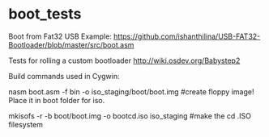 # boot_tests

Boot from Fat32 USB Example:
https://github.com/ishanthilina/USB-FAT32-Bootloader/blob/master/src/boot.asm

Tests for rolling a custom bootloader
http://wiki.osdev.org/Babystep2



Build commands used in Cygwin:

nasm boot.asm -f bin -o iso_staging/boot/boot.img   				 #create floppy image! Place it in boot folder for iso.

mkisofs -r -b boot/boot.img -o bootcd.iso iso_staging				 #make the cd .ISO filesystem
